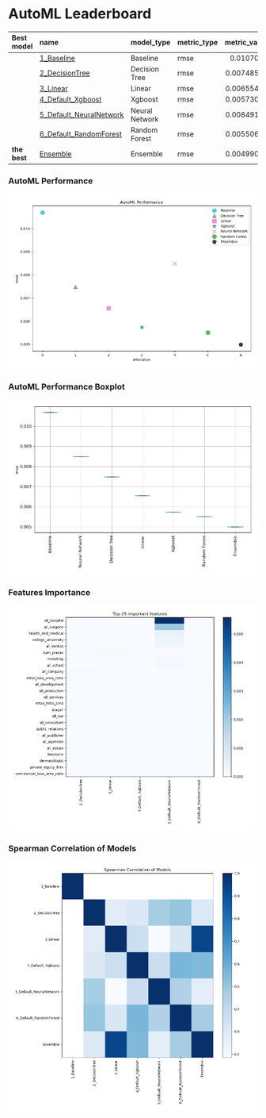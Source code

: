 # AutoML Leaderboard

| Best model   | name                                                         | model_type     | metric_type   |   metric_value |   train_time |
|:-------------|:-------------------------------------------------------------|:---------------|:--------------|---------------:|-------------:|
|              | [1_Baseline](1_Baseline/README.md)                           | Baseline       | rmse          |     0.0107005  |         0.69 |
|              | [2_DecisionTree](2_DecisionTree/README.md)                   | Decision Tree  | rmse          |     0.00748545 |         8.28 |
|              | [3_Linear](3_Linear/README.md)                               | Linear         | rmse          |     0.00655458 |         4.48 |
|              | [4_Default_Xgboost](4_Default_Xgboost/README.md)             | Xgboost        | rmse          |     0.00573017 |         9.15 |
|              | [5_Default_NeuralNetwork](5_Default_NeuralNetwork/README.md) | Neural Network | rmse          |     0.00849152 |         6.41 |
|              | [6_Default_RandomForest](6_Default_RandomForest/README.md)   | Random Forest  | rmse          |     0.00550606 |         8.52 |
| **the best** | [Ensemble](Ensemble/README.md)                               | Ensemble       | rmse          |     0.00499069 |         0.07 |

### AutoML Performance
![AutoML Performance](ldb_performance.png)

### AutoML Performance Boxplot
![AutoML Performance Boxplot](ldb_performance_boxplot.png)

### Features Importance
![features importance across models](features_heatmap.png)



### Spearman Correlation of Models
![models spearman correlation](correlation_heatmap.png)

